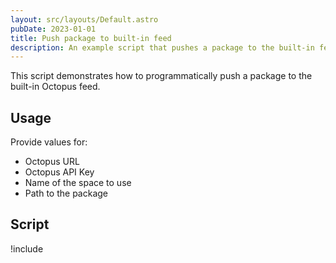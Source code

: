 ```yaml
---
layout: src/layouts/Default.astro
pubDate: 2023-01-01
title: Push package to built-in feed
description: An example script that pushes a package to the built-in feed.
---
```


This script demonstrates how to programmatically push a package to the built-in Octopus feed.

## Usage

Provide values for:

- Octopus URL
- Octopus API Key
- Name of the space to use
- Path to the package

## Script

!include <push-package-scripts>
